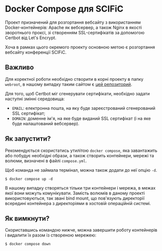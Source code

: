 # Docker Compose для SCIFiC

Проект призначений для розгортання вебсайту з використанням
Docker-контейнерів: Apache як вебсервер, а також Nginx в
якості зворотнього проксі, зі створенням SSL-сертифікатів
за допомогою Certbot від Let's Encrypt. 

Хоча в рамках цього окремого проекту основною метою є 
розгортання вебсайту конференції SCIFiC.


## Важливо

Для коректної роботи необхідно створити в корні проекту
в папку `webroot`, в нашому випадку таким сайтом є
[цей репозиторий](https://github.com/scific-conference/scific).

Для того, щоб Certbot міг сгенерувати сертифікати,
необхідно задати наступні змінні середовища:
- `EMAIL`: електронна пошта, на яку буде зареєстрований 
сгенерований SSL сертифікат;
- `DOMAIN`: доменне ім'я, на яке буде виданий SSL
сертифікат (і на яке буде налаштований вебсервер).

## Як запустити?

Рекомендується скористатись утилітою `docker compose`,
яка завантажить або побудує необхідні образи, а також 
створить контейнери, мережі та волюми, визначені в 
файлі `compose.yml`.

Щоб команда не займала термінал, можна також додати
до неї опцію `-d`.

```console
$ docker compose up -d
```

В нашому випадку створяться тільки три контейнери 
і мережа, в межах якої вони можуть комунікувати.
Замість волюмів в даному проекті використовуються,
так звані bind mount, що пов'язують директорії
всередині контейнера з директоріями в хостовій
операційній системі.


## Як вимкнути?

Скориставшись командою нижче, можна завершити роботу
контейнерів і видалити їх разом із створеною мережею:

```console
$ docker compose down
```

